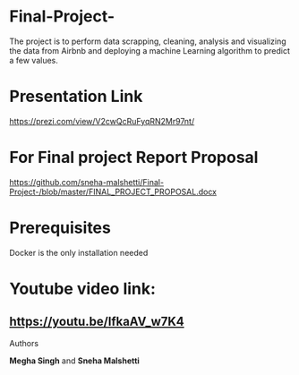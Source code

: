 # Final-Project-

The project is to perform data scrapping, cleaning, analysis and visualizing the data from Airbnb and deploying a machine Learning algorithm to predict a few values. 


# Presentation Link
https://prezi.com/view/V2cwQcRuFyqRN2Mr97nt/

# For Final project Report Proposal
https://github.com/sneha-malshetti/Final-Project-/blob/master/FINAL_PROJECT_PROPOSAL.docx

# Prerequisites
Docker is the only installation needed 

# Youtube video link:
## https://youtu.be/lfkaAV_w7K4

Authors

**Megha Singh** and **Sneha Malshetti**
